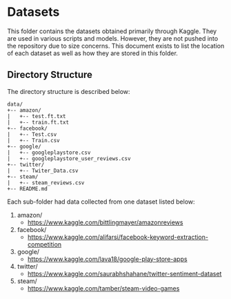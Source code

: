 # Datasets
This folder contains the datasets obtained primarily through Kaggle.
They are used in various scripts and models. 
However, they are not pushed into the repository due to size concerns.
This document exists to list the location of each dataset as well as how they are stored in this folder.

## Directory Structure
The directory structure is described below:

    data/
    +-- amazon/
    |   +-- test.ft.txt
    |   +-- train.ft.txt
    +-- facebook/
    |   +-- Test.csv
    |   +-- Train.csv
    +-- google/
    |   +-- googleplaystore.csv
    |   +-- googleplaystore_user_reviews.csv
    +-- twitter/
    |   +-- Twiter_Data.csv
    +-- steam/
    |   +-- steam_reviews.csv
    +-- README.md
    
Each sub-folder had data collected from one dataset listed below:

1. amazon/
    - https://www.kaggle.com/bittlingmayer/amazonreviews
2. facebook/
    - https://www.kaggle.com/alifarsi/facebook-keyword-extraction-competition
3. google/
    - https://www.kaggle.com/lava18/google-play-store-apps
4. twitter/
    - https://www.kaggle.com/saurabhshahane/twitter-sentiment-dataset
5. steam/
    - https://www.kaggle.com/tamber/steam-video-games